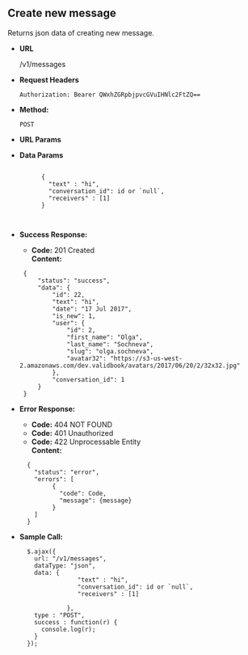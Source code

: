 **Create new message**
----
  Returns json data of creating new message.

* **URL**

  /v1/messages


*  **Request Headers**

    `Authorization: Bearer QWxhZGRpbjpvcGVuIHNlc2FtZQ==`
    
* **Method:**

  `POST`
  
*  **URL Params**

* **Data Params**

  ```
  
      	{
          "text" : "hi", 
          "conversation_id": id or `null`,
          "receivers" : [1]
        }
      
   
  ```
    
* **Success Response:**

  * **Code:** 201 Created <br />
    **Content:** 
  ```
   {
       "status": "success",
       "data": {
           "id": 22,
           "text": "hi",
           "date": "17 Jul 2017",
           "is_new": 1,
           "user": {
               "id": 2,
               "first_name": "Olga",
               "last_name": "Sochneva",
               "slug": "olga.sochneva",
               "avatar32": "https://s3-us-west-2.amazonaws.com/dev.validbook/avatars/2017/06/20/2/32x32.jpg"
           },
           "conversation_id": 1
       }
   }
  ```
 
* **Error Response:**

  * **Code:** 404 NOT FOUND <br />
  * **Code:** 401 Unauthorized <br />
  * **Code:** 422 Unprocessable Entity <br />
    **Content:** 
  ```
    {
      "status": "error",
      "errors": [
           {
             "code": Code,
             "message": {message}
           }
      ]
    }
  ```

* **Sample Call:**

  ```
    $.ajax({
      url: "/v1/messages",
      dataType: "json",
      data: {
                  "text" : "hi", 
                  "conversation_id": id or `null`,
                  "receivers" : [1]
              
               },
      type : "POST",
      success : function(r) {
        console.log(r);
      }
    });
  ```